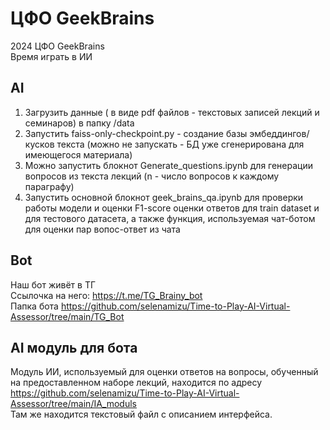 # ЦФО GeekBrains
2024 ЦФО GeekBrains  
Время играть в ИИ
## AI
1. Загрузить данные ( в виде pdf файлов  - текстовых записей лекций и семинаров) в папку /data
2. Запустить faiss-only-checkpoint.py - создание базы эмбеддингов/кусков текста (можно не запускать - БД уже сгенерирована для имеющегося материала)
3. Можно запустить блокнот Generate_questions.ipynb для генерации вопросов из текста лекций (n - число вопросов к каждому параграфу)
4. Запустить основной блокнот geek_brains_qa.ipynb для проверки работы модели и оценки F1-score оценки ответов для train dataset и для тестового датасета, а также функция, используемая чат-ботом для оценки пар вопос-ответ из чата

## Bot
Наш бот живёт в ТГ  
Ссылочка на него: https://t.me/TG_Brainy_bot  
Папка бота https://github.com/selenamizu/Time-to-Play-AI-Virtual-Assessor/tree/main/TG_Bot

## AI модуль для бота
Модуль ИИ, используемый для оценки ответов на вопросы, обученный на предоставленном наборе лекций, находится по адресу  
https://github.com/selenamizu/Time-to-Play-AI-Virtual-Assessor/tree/main/IA_moduls  
Там же находится текстовый файл с описанием интерфейса.

